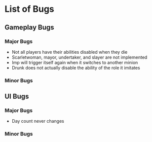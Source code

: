 # List of Bugs

## Gameplay Bugs

### Major Bugs
- Not all players have their abilities disabled when they die
- Scarletwoman, mayor, undertaker, and slayer are not implemented
- Imp will trigger itself again when it switches to another minion
- Drunk does not actually disable the ability of the role it imitates

### Minor Bugs

## UI Bugs

### Major Bugs
- Day count never changes

### Minor Bugs
